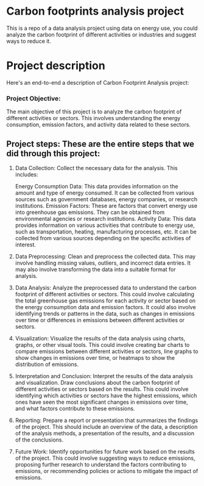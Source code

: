 # Carbon footprints analysis project
 This is a repo of a data analysis project using data on energy use, you could analyze the carbon footprint of different activities or industries and suggest ways to reduce it.
# Project description
Here's an end-to-end a description of Carbon Footprint Analysis project:

### Project Objective: 
 The main objective of this project is to analyze the carbon footprint of different activities or sectors. This involves understanding the energy consumption, emission factors, and activity data related to these sectors.

## **Project steps**: These are the entire steps that we did through this project:

1. Data Collection: Collect the necessary data for the analysis. This includes:

    Energy Consumption Data: This data provides information on the amount and type of energy consumed. It can be collected from various sources such as government databases, energy companies, or research institutions.
    Emission Factors: These are factors that convert energy use into greenhouse gas emissions. They can be obtained from environmental agencies or research institutions.
    Activity Data: This data provides information on various activities that contribute to energy use, such as transportation, heating, manufacturing processes, etc. It can be collected from various sources depending on the specific activities of interest.

3. Data Preprocessing: Clean and preprocess the collected data. This may involve handling missing values, outliers, and incorrect data entries. It may also involve transforming the data into a suitable format for analysis.
4. Data Analysis: Analyze the preprocessed data to understand the carbon footprint of different activities or sectors. This could involve calculating the total greenhouse gas emissions for each activity or sector based on the energy consumption data and emission factors. It could also involve identifying trends or patterns in the data, such as changes in emissions over time or differences in emissions between different activities or sectors.
5. Visualization: Visualize the results of the data analysis using charts, graphs, or other visual tools. This could involve creating bar charts to compare emissions between different activities or sectors, line graphs to show changes in emissions over time, or heatmaps to show the distribution of emissions.
6. Interpretation and Conclusion: Interpret the results of the data analysis and visualization. Draw conclusions about the carbon footprint of different activities or sectors based on the results. This could involve identifying which activities or sectors have the highest emissions, which ones have seen the most significant changes in emissions over time, and what factors contribute to these emissions.
7. Reporting: Prepare a report or presentation that summarizes the findings of the project. This should include an overview of the data, a description of the analysis methods, a presentation of the results, and a discussion of the conclusions.
8. Future Work: Identify opportunities for future work based on the results of the project. This could involve suggesting ways to reduce emissions, proposing further research to understand the factors contributing to emissions, or recommending policies or actions to mitigate the impact of emissions.
